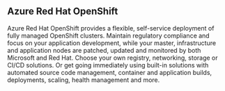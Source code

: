 <h2>Azure Red Hat OpenShift</h2>
Azure Red Hat OpenShift provides a flexible, self-service deployment of fully managed OpenShift clusters. Maintain regulatory compliance and focus on your application development, while your master, infrastructure and application nodes are patched, updated and monitored by both Microsoft and Red Hat. Choose your own registry, networking, storage or CI/CD solutions. Or get going immediately using built-in solutions with automated source code management, container and application builds, deployments, scaling, health management and more.
